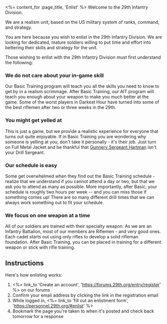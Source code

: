 <%= content_for :page_title, 'Enlist' %> Welcome to the 29th Infantry Division.

We are a realism unit, based on the US military system of ranks, command, and
strategy.

You are here because you wish to enlist in the 29th Infantry Division. We are
looking for dedicated, mature soldiers willing to put time and effort into
bettering their skills and strategy for the unit.

Those wishing to enlist with the 29th Infantry Division must first understand
the following:

### We do not care about your in-game skill
Our Basic Training program will teach you all the skills you need to know to
get by in a realism scrimmage. After Basic Training, our AIT program will teach
you enough about your weapon to make you much better at the game. Some of the
worst players in Darkest Hour have turned into some of the best riflemen after
two or three weeks in the 29th.

### You might get yelled at

This is just a game, but we provide a realistic experience for everyone that
turns out quite enjoyable. If in Basic Training you are wondering why someone
is yelling at you, don't take it personally - it's their job. Just turn on Full
Metal Jacket and be thankful that [Gunnery Sergeant
Hartman](https://www.youtube.com/watch?v=tHxf17yJsKs) isn't your Drill
Sergeant.


### Our schedule is easy
Some get overwhelmed when they find out the Basic Training schedule - realize
that we understand if you cannot attend a day or two, but that we ask you to
attend as many as possible. More importantly, after Basic, your schedule is
roughly two hours per week -- and you can miss those if something comes up!
There are so many different drill times that we can always work something out
to fit your schedule.

### We focus on one weapon at a time
All of our soldiers are trained with their specialty weapon. As we are an
Infantry Battalion, most of our members are Riflemen - and very good ones. Each
cadet starts out using only rifles to develop a solid rifleman foundation.
After Basic Training, you can be placed in training for a different weapon or
stick with rifle training.

## Instructions

Here's how enlisting works:

1. <%= link_to 'Create an account', 'https://forums.29th.org/entry/register' %>
   on our forums
2. Confirm your email address by clicking the link in the registration email
3. While logged in, <%= link_to 'fill out an enlistment form', 'https://personnel.29th.org/#enlist' %>
4. Bookmark the page you're taken to when it's posted and check back tomorrow
   for a response
